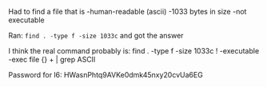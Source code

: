 Had to find a file that is
-human-readable (ascii)
-1033 bytes in size
-not executable

Ran: `find . -type f -size 1033c` and got the answer

I think the real command probably is:
find . -type f -size 1033c ! -executable -exec file {} + | grep ASCII

Password for l6:
HWasnPhtq9AVKe0dmk45nxy20cvUa6EG